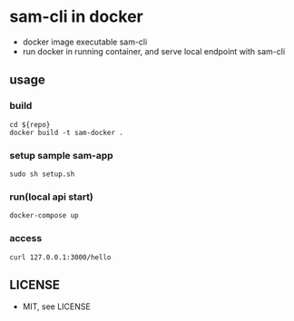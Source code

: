 # sam-cli in docker
* docker image executable sam-cli
* run docker in running container, and serve local endpoint with sam-cli

## usage
### build
```
cd ${repo}
docker build -t sam-docker .
```
### setup sample sam-app
```
sudo sh setup.sh
```
### run(local api start)
```
docker-compose up
```
### access
```
curl 127.0.0.1:3000/hello
```
## LICENSE
* MIT, see LICENSE
